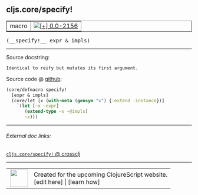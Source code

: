 ## cljs.core/specify!



 <table border="1">
<tr>
<td>macro</td>
<td><a href="https://github.com/cljsinfo/cljs-api-docs/tree/0.0-2156"><img valign="middle" alt="[+] 0.0-2156" title="Added in 0.0-2156" src="https://img.shields.io/badge/+-0.0--2156-lightgrey.svg"></a> </td>
</tr>
</table>


 <samp>
(__specify!__ expr & impls)<br>
</samp>

---





Source docstring:

```
Identical to reify but mutates its first argument.
```


Source code @ [github](https://github.com/clojure/clojurescript/blob/r1.7.107/src/main/clojure/cljs/core.cljc#L1273-L1279):

```clj
(core/defmacro specify!
  [expr & impls]
  (core/let [x (with-meta (gensym "x") {:extend :instance})]
    `(let [~x ~expr]
       (extend-type ~x ~@impls)
       ~x)))
```

<!--
Repo - tag - source tree - lines:

 <pre>
clojurescript @ r1.7.107
└── src
    └── main
        └── clojure
            └── cljs
                └── <ins>[core.cljc:1273-1279](https://github.com/clojure/clojurescript/blob/r1.7.107/src/main/clojure/cljs/core.cljc#L1273-L1279)</ins>
</pre>

-->

---



###### External doc links:

[`cljs.core/specify!` @ crossclj](http://crossclj.info/fun/cljs.core/specify%21.html)<br>

---

 <table>
<tr><td>
<img valign="middle" align="right" width="48px" src="http://i.imgur.com/Hi20huC.png">
</td><td>
Created for the upcoming ClojureScript website.<br>
[edit here] | [learn how]
</td></tr></table>

[edit here]:https://github.com/cljsinfo/cljs-api-docs/blob/master/cljsdoc/cljs.core/specifyBANG.cljsdoc
[learn how]:https://github.com/cljsinfo/cljs-api-docs/wiki/cljsdoc-files

<!--

This information was too distracting to show to readers, but I'll leave it
commented here since it is helpful to:

- pretty-print the data used to generate this document
- and show how to retrieve that data



The API data for this symbol:

```clj
{:ns "cljs.core",
 :name "specify!",
 :signature ["[expr & impls]"],
 :history [["+" "0.0-2156"]],
 :type "macro",
 :full-name-encode "cljs.core/specifyBANG",
 :source {:code "(core/defmacro specify!\n  [expr & impls]\n  (core/let [x (with-meta (gensym \"x\") {:extend :instance})]\n    `(let [~x ~expr]\n       (extend-type ~x ~@impls)\n       ~x)))",
          :title "Source code",
          :repo "clojurescript",
          :tag "r1.7.107",
          :filename "src/main/clojure/cljs/core.cljc",
          :lines [1273 1279]},
 :full-name "cljs.core/specify!",
 :docstring "Identical to reify but mutates its first argument."}

```

Retrieve the API data for this symbol:

```clj
;; from Clojure REPL
(require '[clojure.edn :as edn])
(-> (slurp "https://raw.githubusercontent.com/cljsinfo/cljs-api-docs/catalog/cljs-api.edn")
    (edn/read-string)
    (get-in [:symbols "cljs.core/specify!"]))
```

-->
